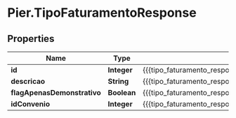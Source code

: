 # Pier.TipoFaturamentoResponse

## Properties
Name | Type | Description | Notes
------------ | ------------- | ------------- | -------------
**id** | **Integer** | {{{tipo_faturamento_response_id_value}}} | [optional] 
**descricao** | **String** | {{{tipo_faturamento_response_descricao_value}}} | [optional] 
**flagApenasDemonstrativo** | **Boolean** | {{{tipo_faturamento_response_flag_apenas_demonstrativo_value}}} | [optional] 
**idConvenio** | **Integer** | {{{tipo_faturamento_response_id_convenio_value}}} | [optional] 



